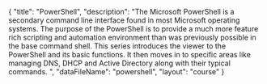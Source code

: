 {
	"title": "PowerShell",
	"description": "The Microsoft PowerShell is a secondary command line interface found in most Microsoft operating systems. The purpose of the PowerShell is to provide a much more feature rich scripting and automation environment than was previously possible in the base command shell. This series introduces the viewer to the PowerShell and its basic functions. It then moves in to specific areas like managing DNS, DHCP and Active Directory along with their typical commands. ",
	"dataFileName": "powershell",
	"layout": "course"
}